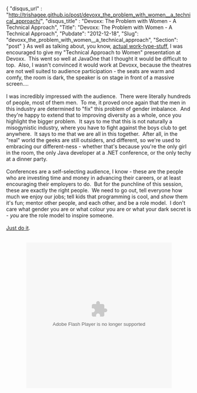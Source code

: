 {
 "disqus_url" : "http://trishagee.github.io/post/devoxx_the_problem_with_women__a_technical_approach/",
 "disqus_title" : "Devoxx: The Problem with Women - A Technical Approach",
 "Title": "Devoxx: The Problem with Women - A Technical Approach",
 "Pubdate": "2012-12-18",
 "Slug": "devoxx_the_problem_with_women__a_technical_approach",
 "Section": "post"
}
As well as talking about, you know, <a href="http://mechanitis.blogspot.co.uk/2012/12/agile-when-agile-goes-well.html">actual work-type-stuff</a>, I was encouraged to give my "Technical Approach to Women" presentation at Devoxx. &nbsp;This went so well at JavaOne that I thought it would be difficult to top. &nbsp;Also, I wasn't convinced it would work at Devoxx, because the theatres are not well suited to audience participation - the seats are warm and comfy, the room is dark, the speaker is on stage in front of a massive screen....<br /><br />I was incredibly impressed with the audience. &nbsp;There were literally hundreds of people, most of them men. &nbsp;To me, it proved once again that the men in this industry are determined to "fix" this problem of gender imbalance. &nbsp;And they're happy to extend that to improving diversity as a whole, once you highlight the bigger problem. &nbsp;It says to me that this is not naturally a misogynistic industry, where you have to fight against the boys club to get anywhere. &nbsp;It says to me that we are all in this together. &nbsp;After all, in the "real" world the geeks are still outsiders, and different, so we're used to embracing our different-ness - whether that's because you're the only girl in the room, the only Java developer at a .NET conference, or the only techy at a dinner party.<br /><br />Conferences are a self-selecting audience, I know - these are the people who are investing time and money in advancing their careers, or at least encouraging their employers to do. &nbsp;But for the punchline of this session, these are exactly the right people. &nbsp;We need to go out, tell everyone how much we enjoy our jobs; tell kids that programming is cool, and <i>show</i> them it's fun; mentor other people, and each other, and be a role model. &nbsp;I don't care what gender you are or what colour you are or what your dark secret is - <i>you</i> are the role model to inspire someone. <br /><br /><a href="http://mechanitis.blogspot.co.uk/p/just-do-something.html">Just do it</a>.<br /><br /><div style="text-align: center;"><object height="395" width="395">  <param name="movie" value="http://www.parleys.com/dist/share/parleysshare.swf"/>  <param name="allowFullScreen" value="true"/>  <param name="wmode" value="direct"/>  <param name="bgcolor" value="#222222"/>  <param name="flashVars" value="sv=true&amp;pageId=3513"/>  <embed src="http://www.parleys.com/dist/share/parleysshare.swf" type="application/x-shockwave-flash" flashVars="sv=true&amp;pageId=3513" allowfullscreen="true" bgcolor="#222222" width="395" height="395"/></object></div>

